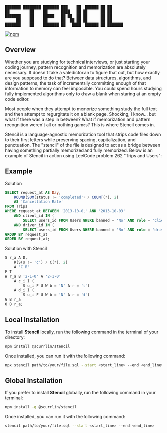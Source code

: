 ```

███████ ████████ ███████ ███    ██  ██████ ██ ██      
██         ██    ██      ████   ██ ██      ██ ██      
███████    ██    █████   ██ ██  ██ ██      ██ ██      
     ██    ██    ██      ██  ██ ██ ██      ██ ██      
███████    ██    ███████ ██   ████  ██████ ██ ███████ 

```

[![npm](https://img.shields.io/npm/dt/%40scurrlin%2Fstencil?style=flat&color=blue)](https://www.npmjs.com/package/@scurrlin/stencil)

## Overview

Whether you are studying for technical interviews, or just starting your coding journey, pattern recognition and memorization are absolutely necessary. It doesn't take a valedictorian to figure that out, but how exactly are you supposed to do that? Between data structures, algorithms, and design patterns, the task of incrementally committing enough of that information to memory can feel impossible. You could spend hours studying fully implemented algorithms only to draw a blank when staring at an empty code editor.

Most people when they attempt to memorize something study the full text and then attempt to regurgitate it on a blank page. Shocking, I know... but what if there was a step in between? What if memorization and pattern recognition weren't all or nothing games? This is where Stencil comes in.

Stencil is a language-agnostic memorization tool that strips code files down to their first letters while preserving spacing, capitalization, and punctuation. The "stencil" of the file is designed to act as a bridge between having something partially memorized and fully memorized. Below is an example of Stencil in action using LeetCode problem 262 "Trips and Users":

## Example

Solution

```sql
SELECT request_at AS Day,
    ROUND(SUM(status != 'completed') / COUNT(*), 2)
    AS 'Cancellation Rate'
FROM Trips
WHERE request_at BETWEEN '2013-10-01' AND '2013-10-03'
    AND client_id IN (
        SELECT users_id FROM Users WHERE banned = 'No' AND role = 'client')
    AND driver_id IN (
        SELECT users_id FROM Users WHERE banned = 'No' AND role = 'driver')
GROUP BY request_at
ORDER BY request_at;
```

Solution with Stencil

```sql
S r_a A D,
    R(S(s != 'c') / C(*), 2)
    A 'C R'
F T
W r_a B '2-1-0' A '2-1-0'
    A c_i I (
        S u_i F U W b = 'N' A r = 'c')
    A d_i I (
        S u_i F U W b = 'N' A r = 'd')
G B r_a
O B r_a;
```

## Local Installation

To install **Stencil** locally, run the following command in the terminal of your directory:

```bash
npm install @scurrlin/stencil
```

Once installed, you can run it with the following command:

```bash
npx stencil path/to/your/file.sql --start <start_line> --end <end_line>
```

## Global Installation

If you prefer to install **Stencil** globally, run the following command in your terminal:

```bash
npm install -g @scurrlin/stencil
```

Once installed, you can run it with the following command:

```bash
stencil path/to/your/file.sql --start <start_line> --end <end_line>
```